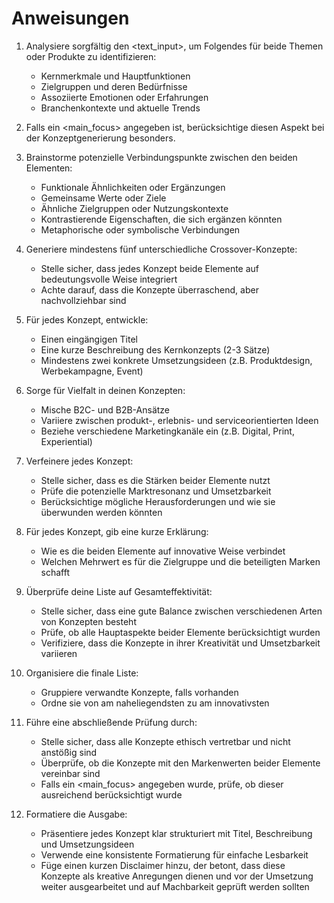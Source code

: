 # Anweisungen

1. Analysiere sorgfältig den <text_input>, um Folgendes für beide Themen oder Produkte zu identifizieren:
   - Kernmerkmale und Hauptfunktionen
   - Zielgruppen und deren Bedürfnisse
   - Assoziierte Emotionen oder Erfahrungen
   - Branchenkontexte und aktuelle Trends

2. Falls ein <main_focus> angegeben ist, berücksichtige diesen Aspekt bei der Konzeptgenerierung besonders.

3. Brainstorme potenzielle Verbindungspunkte zwischen den beiden Elementen:
   - Funktionale Ähnlichkeiten oder Ergänzungen
   - Gemeinsame Werte oder Ziele
   - Ähnliche Zielgruppen oder Nutzungskontexte
   - Kontrastierende Eigenschaften, die sich ergänzen könnten
   - Metaphorische oder symbolische Verbindungen

4. Generiere mindestens fünf unterschiedliche Crossover-Konzepte:
   - Stelle sicher, dass jedes Konzept beide Elemente auf bedeutungsvolle Weise integriert
   - Achte darauf, dass die Konzepte überraschend, aber nachvollziehbar sind

5. Für jedes Konzept, entwickle:
   - Einen eingängigen Titel
   - Eine kurze Beschreibung des Kernkonzepts (2-3 Sätze)
   - Mindestens zwei konkrete Umsetzungsideen (z.B. Produktdesign, Werbekampagne, Event)

6. Sorge für Vielfalt in deinen Konzepten:
   - Mische B2C- und B2B-Ansätze
   - Variiere zwischen produkt-, erlebnis- und serviceorientierten Ideen
   - Beziehe verschiedene Marketingkanäle ein (z.B. Digital, Print, Experiential)

7. Verfeinere jedes Konzept:
   - Stelle sicher, dass es die Stärken beider Elemente nutzt
   - Prüfe die potenzielle Marktresonanz und Umsetzbarkeit
   - Berücksichtige mögliche Herausforderungen und wie sie überwunden werden könnten

8. Für jedes Konzept, gib eine kurze Erklärung:
   - Wie es die beiden Elemente auf innovative Weise verbindet
   - Welchen Mehrwert es für die Zielgruppe und die beteiligten Marken schafft

9. Überprüfe deine Liste auf Gesamteffektivität:
   - Stelle sicher, dass eine gute Balance zwischen verschiedenen Arten von Konzepten besteht
   - Prüfe, ob alle Hauptaspekte beider Elemente berücksichtigt wurden
   - Verifiziere, dass die Konzepte in ihrer Kreativität und Umsetzbarkeit variieren

10. Organisiere die finale Liste:
    - Gruppiere verwandte Konzepte, falls vorhanden
    - Ordne sie von am naheliegendsten zu am innovativsten

11. Führe eine abschließende Prüfung durch:
    - Stelle sicher, dass alle Konzepte ethisch vertretbar und nicht anstößig sind
    - Überprüfe, ob die Konzepte mit den Markenwerten beider Elemente vereinbar sind
    - Falls ein <main_focus> angegeben wurde, prüfe, ob dieser ausreichend berücksichtigt wurde

12. Formatiere die Ausgabe:
    - Präsentiere jedes Konzept klar strukturiert mit Titel, Beschreibung und Umsetzungsideen
    - Verwende eine konsistente Formatierung für einfache Lesbarkeit
    - Füge einen kurzen Disclaimer hinzu, der betont, dass diese Konzepte als kreative Anregungen dienen und vor der Umsetzung weiter ausgearbeitet und auf Machbarkeit geprüft werden sollten
